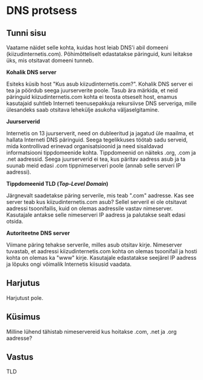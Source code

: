# DNS protsess

## Tunni sisu

Vaatame näidet selle kohta, kuidas host leiab DNS'i abil domeeni (kiizudinternetis.com). Põhimõtteliselt edastatakse päringuid, kuni leitakse üks, mis otsitavat domeeni tunneb.

<b>Kohalik DNS server</b>

Esiteks küsib host "Kus asub kiizudinternetis.com?". Kohalik DNS server ei tea ja pöördub seega juurserverite poole. Tasub ära märkida, et neid päringuid kiizudinternetis.com kohta ei teosta otseselt host, enamus kasutajaid suhtleb Interneti teenusepakkuja rekursiivse DNS serveriga, mille ülesandeks saab otsitava lehekülje asukoha väljaselgitamine.

<b>Juurserverid</b>

Internetis on 13 juurserverit, need on dubleeritud ja jagatud üle maailma, et hallata Interneti DNS päringuid. Seega tegelikkuses töötab sadu serveid, mida kontrollivad erinevad organisatsioonid ja need sisaldavad informatsiooni tippdomeenide kohta. Tippdomeenid on näiteks  .org, .com ja .net aadressid. Seega juurserverid ei tea, kus päritav aadress asub ja ta suunab meid edasi .com tippnimeserveri poole (annab selle serveri IP aadressi).

<b>Tippdomeenid TLD (*Top-Level Domain*)</b>

Järgnevalt saadetakse päring serverile, mis teab ".com" aadresse. Kas see server teab kus kiizudinternetis.com asub? Sellel serveril ei ole otsitavat aadressi tsoonifailis, kuid on olemas aadressile vastav nimeserver. Kasutajale antakse selle nimeserveri IP aadress ja palutakse sealt edasi otsida.

<b>Autoriteetne DNS server</b>

Viimane päring tehakse serverile, milles asub otsitav kirje. Nimeserver tuvastab, et aadressi kiizudinternetis.com kohta on olemas tsoonifail ja hosti kohta on olemas ka "www" kirje. Kasutajale edastatakse seejärel IP aadress ja lõpuks ongi võimalik Internetis kiisusid vaadata.

## Harjutus

Harjutust pole.

## Küsimus

Milline lühend tähistab nimeservereid kus hoitakse .com, .net ja .org aadresse?

## Vastus

TLD
